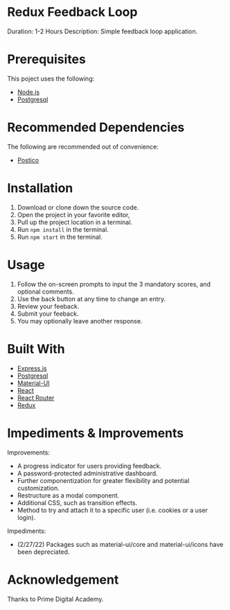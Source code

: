 # Redux Feedback Loop
Duration: 1-2 Hours
Description: 
Simple feedback loop application.


<!-- Screen Shot
Include one or two screen shots of your project here (optional). Remove if unused. -->

# Prerequisites
This poject uses the following:
* [Node.js](https://nodejs.org/en/download/)
* [Postgresql](https://www.postgresql.org/download/)

# Recommended Dependencies

The following are recommended out of convenience:
* [Postico](https://eggerapps.at/postico/)

# Installation

1. Download or clone down the source code.
2. Open the project in your favorite editor, 
3. Pull up the project location in a terminal.
4. Run `npm install` in the terminal.
5. Run `npm start` in the terminal.

# Usage

1. Follow the on-screen prompts to input the 3 mandatory scores, and optional comments.
2. Use the back button at any time to change an entry.
3. Review your feeback.
4. Submit your feeback.
5. You may optionally leave another response.

# Built With

* [Express.js](https://expressjs.com/)
* [Postgresql](https://www.postgresql.org/)
* [Material-UI](https://www.npmjs.com/package/@mui/material)
* [React](https://reactjs.org/)
* [React Router](https://reactrouter.com/)
* [Redux](https://redux.js.org/)

# Impediments & Improvements

Improvements:
* A progress indicator for users providing feedback.
* A password-protected administrative dashboard.
* Further componentization for greater flexibility and potential customization.
* Restructure as a modal component.
* Additional CSS, such as transition effects.
* Method to try and attach it to a specific user (i.e. cookies or a user login).

Impediments:
* (2/27/22) Packages such as material-ui/core and material-ui/icons have been depreciated.

# Acknowledgement
Thanks to Prime Digital Academy.
